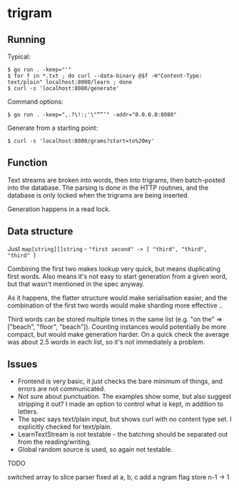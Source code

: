 # trigram

## Running

Typical:
```
$ go run . -keep="'"
$ for f in *.txt ; do curl --data-binary @$f -H"Content-Type: text/plain" localhost:8080/learn ; done
$ curl -s 'localhost:8080/generate'
```

Command options:
```
$ go run . -keep=",.?\!:;'\"“”’" -addr="0.0.0.0:8080"
```

Generate from a starting point:
```
$ curl -s 'localhost:8080/grams?start=to%20my'
```

## Function

Text streams are broken into words, then into trigrams, then batch-posted into the database. The parsing is done in the HTTP routines, and the database is only locked when the trigrams are being inserted.

Generation happens in a read lock.

## Data structure

Just `map[string][]string` - ```"first second" -> [ "third", "third", "third" ]```

Combining the first two makes lookup very quick, but means duplicating first words. Also means it's not easy to start generation from a given word, but that wasn't mentioned in the spec anyway.

As it happens, the flatter structure would make serialisation easier, and the combination of the first two words would make sharding more effective ..

Third words can be stored multiple times in the same list (e.g. "on the" => ["beach", "floor", "beach"]). Counting instances would potentially be more compact, but would make generation harder. On a quick check the average was about 2.5 words in each list, so it's not immediately a problem.

## Issues

* Frontend is very basic, it just checks the bare minimum of things, and errors are not communicated.
* Not sure about punctuation. The examples show some, but also suggest stripping it out? I made an option to control what is kept, in addition to letters.
* The spec says text/plain input, but shows curl with no content type set. I explicitly checked for text/plain.
* LearnTextStream is not testable - the batching should be separated out from the reading/writing.
* Global random source is used, so again not testable.


TODO

switched array to slice
parser fixed at a, b, c
add a ngram flag
store n-1 -> 1
